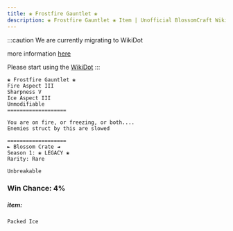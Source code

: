 ```yaml
---
title: ❀ Frostfire Gauntlet ❀
description: ❀ Frostfire Gauntlet ❀ Item | Unofficial BlossomCraft Wiki
---
```

:::caution
We are currently migrating to WikiDot

more information [here](/starter/home/)

Please start using the [WikiDot](https://unofficialblossomcraftwiki.wikidot.com/)
:::

```
❀ Frostfire Gauntlet ❀
Fire Aspect III
Sharpness V
Ice Aspect III
Unmodifiable
===================

You are on fire, or freezing, or both....
Enemies struct by this are slowed

===================
► Blossom Crate ◄
Season 1: ❀ LEGACY ❀
Rarity: Rare

Unbreakable
```
### Win Chance: 4%

##### item:
`Packed Ice`